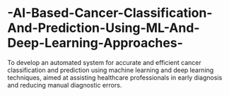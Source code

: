# -AI-Based-Cancer-Classification-And-Prediction-Using-ML-And-Deep-Learning-Approaches-
To develop an automated system for accurate and efficient cancer classification and prediction using machine learning and deep learning techniques, aimed at assisting healthcare professionals in early diagnosis and reducing manual diagnostic errors.

